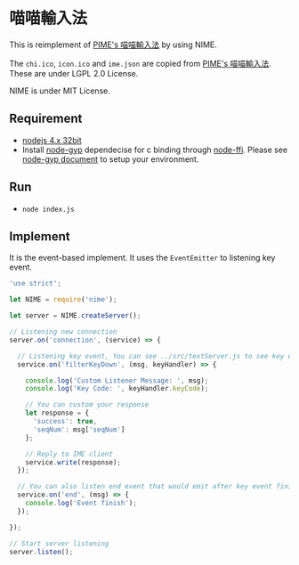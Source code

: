 喵喵輸入法
=============
This is reimplement of [PIME's 喵喵輸入法](https://github.com/EasyIME/PIME/tree/master/server/input_methods/meow) by using NIME.

The `chi.ico`, `icon.ico` and `ime.json` are copied from [PIME's 喵喵輸入法](https://github.com/EasyIME/PIME/tree/master/server/input_methods/meow). These are under LGPL 2.0 License.

NIME is under MIT License.


## Requirement

- [nodejs 4.x 32bit](https://nodejs.org/en/)
- Install [node-gyp](https://github.com/nodejs/node-gyp) dependecise for c binding through [node-ffi](https://github.com/node-ffi/node-ffi). Please see [node-gyp document](https://github.com/nodejs/node-gyp#installation) to setup your environment.


## Run

- `node index.js`


## Implement

It is the event-based implement. It uses the `EventEmitter` to listening key event.

```js
'use strict';

let NIME = require('nime');

let server = NIME.createServer();

// Listening new connection
server.on('connection', (service) => {

  // Listening key event, You can see ../src/textServer.js to see key event
  service.on('filterKeyDown', (msg, keyHandler) => {

    console.log('Custom Listener Message: ', msg);
    console.log('Key Code: ', keyHandler.keyCode);

    // You can custom your response
    let response = {
      'success': true,
      'seqNum': msg['seqNum']
    };

    // Reply to IME client
    service.write(response);
  });

  // You can also listen end event that would emit after key event finish
  service.on('end', (msg) => {
    console.log('Event finish');
  });

});

// Start server listening
server.listen();
```
